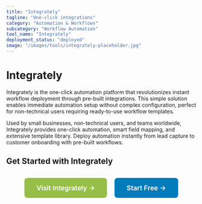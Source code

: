 ```yaml
---
title: "Integrately"
tagline: "One-click integrations"
category: "Automation & Workflows"
subcategory: "Workflow Automation"
tool_name: "Integrately"
deployment_status: "deployed"
image: "/images/tools/integrately-placeholder.jpg"
---
```


# Integrately

Integrately is the one-click automation platform that revolutionizes instant workflow deployment through pre-built integrations. This simple solution enables immediate automation setup without complex configuration, perfect for non-technical users requiring ready-to-use workflow templates.

Used by small businesses, non-technical users, and teams worldwide, Integrately provides one-click automation, smart field mapping, and extensive template library. Deploy automation instantly from lead capture to customer onboarding with pre-built workflows.

## Get Started with Integrately

<div style="text-align: center; margin: 2rem 0;">
  <a href="https://integrately.com" target="_blank" rel="noopener noreferrer" style="display: inline-block; background: #96BF47; color: white; padding: 1rem 2rem; text-decoration: none; border-radius: 8px; font-weight: 600; font-size: 1.1rem; margin-right: 1rem;">Visit Integrately →</a>
  <a href="https://integrately.com/signup" target="_blank" rel="noopener noreferrer" style="display: inline-block; background: #007cba; color: white; padding: 1rem 2rem; text-decoration: none; border-radius: 8px; font-weight: 600; font-size: 1.1rem;">Start Free →</a>
</div>